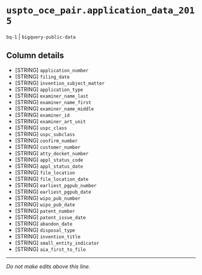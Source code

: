 # `uspto_oce_pair.application_data_2015`
`bq-1` | `bigquery-public-data`

## Column details
* [STRING]    `application_number`
* [STRING]    `filing_date`
* [STRING]    `invention_subject_matter`
* [STRING]    `application_type`
* [STRING]    `examiner_name_last`
* [STRING]    `examiner_name_first`
* [STRING]    `examiner_name_middle`
* [STRING]    `examiner_id`
* [STRING]    `examiner_art_unit`
* [STRING]    `uspc_class`
* [STRING]    `uspc_subclass`
* [STRING]    `confirm_number`
* [STRING]    `customer_number`
* [STRING]    `atty_docket_number`
* [STRING]    `appl_status_code`
* [STRING]    `appl_status_date`
* [STRING]    `file_location`
* [STRING]    `file_location_date`
* [STRING]    `earliest_pgpub_number`
* [STRING]    `earliest_pgpub_date`
* [STRING]    `wipo_pub_number`
* [STRING]    `wipo_pub_date`
* [STRING]    `patent_number`
* [STRING]    `patent_issue_date`
* [STRING]    `abandon_date`
* [STRING]    `disposal_type`
* [STRING]    `invention_title`
* [STRING]    `small_entity_indicator`
* [STRING]    `aia_first_to_file`

-------------------------------------------------------------------------------
*Do not make edits above this line.*
